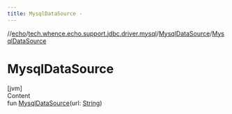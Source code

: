 ```yaml
---
title: MysqlDataSource -
---
```

//[echo](../../index.md)/[tech.whence.echo.support.jdbc.driver.mysql](../index.md)/[MysqlDataSource](index.md)/[MysqlDataSource](-mysql-data-source.md)



# MysqlDataSource  
[jvm]  
Content  
fun [MysqlDataSource](-mysql-data-source.md)(url: [String](https://kotlinlang.org/api/latest/jvm/stdlib/kotlin/-string/index.html))  



